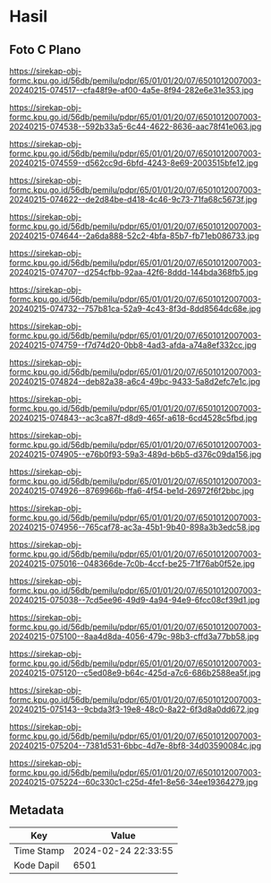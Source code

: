# Hasil

## Foto C Plano

https://sirekap-obj-formc.kpu.go.id/56db/pemilu/pdpr/65/01/01/20/07/6501012007003-20240215-074517--cfa48f9e-af00-4a5e-8f94-282e6e31e353.jpg

https://sirekap-obj-formc.kpu.go.id/56db/pemilu/pdpr/65/01/01/20/07/6501012007003-20240215-074538--592b33a5-6c44-4622-8636-aac78f41e063.jpg

https://sirekap-obj-formc.kpu.go.id/56db/pemilu/pdpr/65/01/01/20/07/6501012007003-20240215-074559--d562cc9d-6bfd-4243-8e69-2003515bfe12.jpg

https://sirekap-obj-formc.kpu.go.id/56db/pemilu/pdpr/65/01/01/20/07/6501012007003-20240215-074622--de2d84be-d418-4c46-9c73-71fa68c5673f.jpg

https://sirekap-obj-formc.kpu.go.id/56db/pemilu/pdpr/65/01/01/20/07/6501012007003-20240215-074644--2a6da888-52c2-4bfa-85b7-fb71eb086733.jpg

https://sirekap-obj-formc.kpu.go.id/56db/pemilu/pdpr/65/01/01/20/07/6501012007003-20240215-074707--d254cfbb-92aa-42f6-8ddd-144bda368fb5.jpg

https://sirekap-obj-formc.kpu.go.id/56db/pemilu/pdpr/65/01/01/20/07/6501012007003-20240215-074732--757b81ca-52a9-4c43-8f3d-8dd8564dc68e.jpg

https://sirekap-obj-formc.kpu.go.id/56db/pemilu/pdpr/65/01/01/20/07/6501012007003-20240215-074759--f7d74d20-0bb8-4ad3-afda-a74a8ef332cc.jpg

https://sirekap-obj-formc.kpu.go.id/56db/pemilu/pdpr/65/01/01/20/07/6501012007003-20240215-074824--deb82a38-a6c4-49bc-9433-5a8d2efc7e1c.jpg

https://sirekap-obj-formc.kpu.go.id/56db/pemilu/pdpr/65/01/01/20/07/6501012007003-20240215-074843--ac3ca87f-d8d9-465f-a618-6cd4528c5fbd.jpg

https://sirekap-obj-formc.kpu.go.id/56db/pemilu/pdpr/65/01/01/20/07/6501012007003-20240215-074905--e76b0f93-59a3-489d-b6b5-d376c09da156.jpg

https://sirekap-obj-formc.kpu.go.id/56db/pemilu/pdpr/65/01/01/20/07/6501012007003-20240215-074926--8769966b-ffa6-4f54-be1d-26972f6f2bbc.jpg

https://sirekap-obj-formc.kpu.go.id/56db/pemilu/pdpr/65/01/01/20/07/6501012007003-20240215-074956--765caf78-ac3a-45b1-9b40-898a3b3edc58.jpg

https://sirekap-obj-formc.kpu.go.id/56db/pemilu/pdpr/65/01/01/20/07/6501012007003-20240215-075016--048366de-7c0b-4ccf-be25-71f76ab0f52e.jpg

https://sirekap-obj-formc.kpu.go.id/56db/pemilu/pdpr/65/01/01/20/07/6501012007003-20240215-075038--7cd5ee96-49d9-4a94-94e9-6fcc08cf39d1.jpg

https://sirekap-obj-formc.kpu.go.id/56db/pemilu/pdpr/65/01/01/20/07/6501012007003-20240215-075100--8aa4d8da-4056-479c-98b3-cffd3a77bb58.jpg

https://sirekap-obj-formc.kpu.go.id/56db/pemilu/pdpr/65/01/01/20/07/6501012007003-20240215-075120--c5ed08e9-b64c-425d-a7c6-686b2588ea5f.jpg

https://sirekap-obj-formc.kpu.go.id/56db/pemilu/pdpr/65/01/01/20/07/6501012007003-20240215-075143--9cbda3f3-19e8-48c0-8a22-6f3d8a0dd672.jpg

https://sirekap-obj-formc.kpu.go.id/56db/pemilu/pdpr/65/01/01/20/07/6501012007003-20240215-075204--7381d531-6bbc-4d7e-8bf8-34d03590084c.jpg

https://sirekap-obj-formc.kpu.go.id/56db/pemilu/pdpr/65/01/01/20/07/6501012007003-20240215-075224--60c330c1-c25d-4fe1-8e56-34ee19364279.jpg


## Metadata

| Key        | Value               |
| ---------- | ------------------- |
| Time Stamp | 2024-02-24 22:33:55 |
| Kode Dapil | 6501                |




